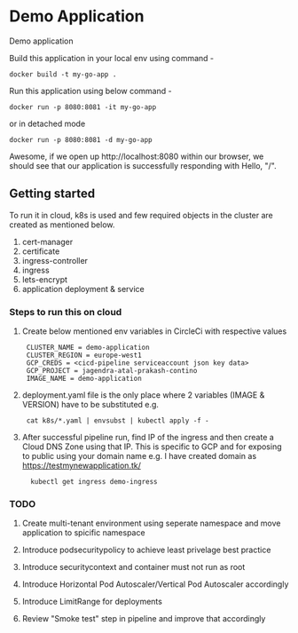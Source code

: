 # Demo Application
Demo application

Build this application in your local env using command -
    
    docker build -t my-go-app .

Run this application using below command -

    docker run -p 8080:8081 -it my-go-app

or in detached mode

    docker run -p 8080:8081 -d my-go-app

Awesome, if we open up http://localhost:8080 within our browser, we should see that our application is successfully responding with Hello, "/".  


## Getting started
To run it in cloud, k8s is used and few required objects in the cluster are created as mentioned below.

1) cert-manager
2) certificate
3) ingress-controller
4) ingress
5) lets-encrypt
6) application deployment & service

### Steps to run this on cloud

1) Create below mentioned env variables in CircleCi with respective values

        CLUSTER_NAME = demo-application
        CLUSTER_REGION = europe-west1
        GCP_CREDS = <cicd-pipeline serviceaccount json key data>
        GCP_PROJECT = jagendra-atal-prakash-contino
        IMAGE_NAME = demo-application

2) deployment.yaml file is the only place where 2 variables (IMAGE & VERSION) have to be substituted e.g.

        cat k8s/*.yaml | envsubst | kubectl apply -f -

3) After successful pipeline run, find IP of the ingress and then create a Cloud DNS Zone using that IP. This is specific to GCP and for exposing to public using your domain name e.g. I have created domain as https://testmynewapplication.tk/
         
         kubectl get ingress demo-ingress
         
### TODO

1) Create multi-tenant environment using seperate namespace and move application to spicific namespace

2) Introduce podsecuritypolicy to achieve least privelage best practice

3) Introduce securitycontext and container must not run as root

4) Introduce Horizontal Pod Autoscaler/Vertical Pod Autoscaler accordingly

5) Introduce LimitRange for deployments

6) Review "Smoke test" step in pipeline and improve that accordingly
